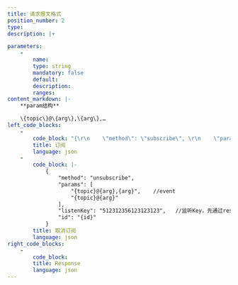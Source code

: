```yaml
---
title: 请求报文格式
position_number: 2
type:
description: |+

parameters:
    -
        name:
        type: string
        mandatory: false
        default:
        description:
        ranges:
content_markdown: |-
    **param结构**

    \{topic\}@\{arg\},\{arg\},…
left_code_blocks:
    -
        code_block: "{\r\n    \"method\": \"subscribe\", \r\n    \"params\": [\r\n        \"{topic}@{arg},{arg}\",    //event\r\n        \"{topic}@{arg}\"\r\n    ], \r\n    \"listenKey\": \"512312356123123123\",   //监听Key，先通过rest接⼝申请\r\n    \"id\": \"{id}\"\r\n}"
        title: 订阅
        language: json
    -
        code_block: |-
            {
                "method": "unsubscribe", 
                "params": [
                    "{topic}@{arg},{arg}",    //event
                    "{topic}@{arg}"
                ], 
                "listenKey": "512312356123123123",   //监听Key，先通过rest接⼝申请
                "id": "{id}"
            }
        title: 取消订阅
        language: json
right_code_blocks:
    -
        code_block:
        title: Response
        language: json
---
```

